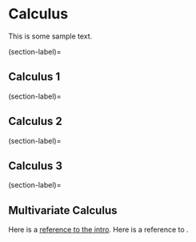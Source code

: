 # Calculus

This is some sample text.

(section-label)=
## Calculus 1

(section-label)=
## Calculus 2

(section-label)=
## Calculus 3

(section-label)=
## Multivariate Calculus

Here is a [reference to the intro](intro.md). Here is a reference to [](section-label).